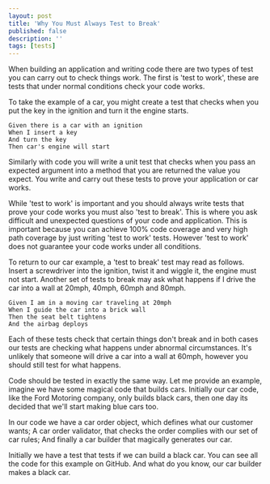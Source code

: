 ```yaml
---
layout: post
title: 'Why You Must Always Test to Break'
published: false
description: ''
tags: [tests]
---
```

When building an application and writing code there are two types of test you can carry out to check things work. The first is 'test to work', these are tests that under normal conditions check your code works.

To take the example of a car, you might create a test that checks when you put the key in the ignition and turn it the engine starts.

```
Given there is a car with an ignition
When I insert a key
And turn the key
Then car's engine will start
```

Similarly with code you will write a unit test that checks when you pass an expected argument into a method that you are returned the value you expect. You write and carry out these tests to prove your application or car works.  

While 'test to work' is important and you should always write tests that prove your code works you must also 'test to break'. This is where you ask difficult and unexpected questions of your code and application. This is important because you can achieve 100% code coverage and very high path coverage by just writing 'test to work' tests. However 'test to work' does not guarantee your code works under all conditions.

To return to our car example, a 'test to break' test may read as follows. Insert a screwdriver into the ignition, twist it and wiggle it, the engine must not start. Another set of tests to break may ask what happens if I drive the car into a wall at 20mph, 40mph, 60mph and 80mph.

```
Given I am in a moving car traveling at 20mph
When I guide the car into a brick wall
Then the seat belt tightens
And the airbag deploys
```

Each of these tests check that certain things don't break and in both cases our tests are checking what happens under abnormal circumstances. It's unlikely that someone will drive a car into a wall at 60mph, however you should still test for what happens.

Code should be tested in exactly the same way. Let me provide an example, imagine we have some magical code that builds cars. Initially our car code, like the Ford Motoring company, only builds black cars, then one day its decided that we'll start making blue cars too.

In our code we have a car order object, which defines what our customer wants; A car order validator, that checks the order complies with our set of car rules; And finally a car builder that magically generates our car.

Initially we have a test that tests if we can build a black car. You can see all the code for this example on GitHub. And what do you know, our car builder makes a black car.
